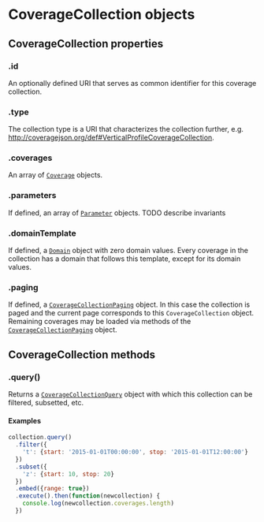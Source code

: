 # CoverageCollection objects

## CoverageCollection properties

### .id

An optionally defined URI that serves as common identifier for this coverage collection.

### .type

The collection type is a URI that characterizes the collection further, e.g. http://coveragejson.org/def#VerticalProfileCoverageCollection.

### .coverages

An array of [`Coverage`](Coverage.md) objects.

### .parameters

If defined, an array of [`Parameter`](Parameter.md) objects. TODO describe invariants

### .domainTemplate

If defined, a [`Domain`](Domain.md) object with zero domain values.
Every coverage in the collection has a domain that follows this template, except for its domain values.

### .paging

If defined, a [`CoverageCollectionPaging`](CoverageCollectionPaging.md) object. In this case the collection is paged and the current page corresponds to this `CoverageCollection` object. Remaining coverages may be loaded via methods of the [`CoverageCollectionPaging`](CoverageCollectionPaging.md) object.

## CoverageCollection methods

### .query()

Returns a [`CoverageCollectionQuery`](CoverageCollectionQuery.md) object with which this collection can be filtered, subsetted, etc.

#### Examples

```js
collection.query()
  .filter({
    't': {start: '2015-01-01T00:00:00', stop: '2015-01-01T12:00:00'}
  })
  .subset({
    'z': {start: 10, stop: 20}
  })
  .embed({range: true})
  .execute().then(function(newcollection) {
    console.log(newcollection.coverages.length)
  })
```

